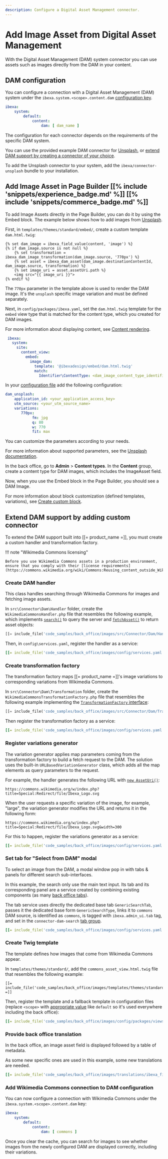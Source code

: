 ```yaml
---
description: Configure a Digital Asset Management connector.
---
```


# Add Image Asset from Digital Asset Management

With the Digital Asset Management (DAM) system connector you can use assets such as images directly from the DAM in your content.

## DAM configuration

You can configure a connection with a Digital Asset Management (DAM) system under the `ibexa.system.<scope>.content.dam` [configuration key](configuration.md#configuration-files).

``` yaml
ibexa:
    system:
        default:
            content:
                dam: [ dam_name ]
```

The configuration for each connector depends on the requirements of the specific DAM system.

You can use the provided example DAM connector for [Unsplash](https://unsplash.com/), or [extend DAM support by creating a connector of your choice](#extend-dam-support-by-adding-custom-connector).

To add the Unsplash connector to your system, add the `ibexa/connector-unsplash` bundle to your installation.

## Add Image Asset in Page Builder [[% include 'snippets/experience_badge.md' %]] [[% include 'snippets/commerce_badge.md' %]]

To add Image Assets directly in the Page Builder, you can do it by using the Embed block.
The example below shows how to add images from [Unsplash](https://unsplash.com/).

First, in `templates/themes/standard/embed/`, create a custom template `dam.html.twig`:

``` html+twig
{% set dam_image = ibexa_field_value(content, 'image') %}
{% if dam_image.source is not null %}
    {% set transformation = ibexa_dam_image_transformation(dam_image.source, '770px') %}
    {% set asset = ibexa_dam_asset(dam_image.destinationContentId, dam_image.source, transformation) %}
    {% set image_uri = asset.assetUri.path %}
    <img src="{{ image_uri }}">
{% endif %}
```

The `770px` parameter in the template above is used to render the DAM image. It's the `unsplash` specific image variation and must be defined separately.

Next, in `config/packages/ibexa.yaml`, set the `dam.html.twig` template for the `embed` view type that is matched for the content type, which you created for DAM images.

For more information about displaying content, see [Content rendering](render_content.md).

``` yaml
 ibexa:
   system:
     site:
       content_view:
         embed:
           image_dam:
             template: '@ibexadesign/embed/dam.html.twig'
             match:
               Identifier\ContentType: <dam_image_content_type_identifier>
```

In your [configuration file](configuration.md#configuration-files) add the following configuration:

``` yaml
dam_unsplash:
    application_id: <your_application_access_key>
    utm_source: <your_utm_source_name> 
    variations:
       770px:
            fm: jpg
            q: 80
            w: 770
            fit: max
```

You can customize the parameters according to your needs.

For more information about supported parameters, see the [Unsplash documentation](https://unsplash.com/documentation#dynamically-resizable-images).

In the back office, go to **Admin** > **Content types**.
In the **Content** group, create a content type for DAM images, which includes the ImageAsset field.

Now, when you use the Embed block in the Page Builder, you should see a DAM Image.

For more information about block customization (defined templates, variations), see [Create custom block](4_create_a_custom_block.md).

## Extend DAM support by adding custom connector

To extend the DAM support built into [[= product_name =]], you must create a custom handler and transformation factory.

!!! note "Wikimedia Commons licensing"

    Before you use Wikimedia Commons assets in a production environment, ensure that you comply with their [license requirements](https://commons.wikimedia.org/wiki/Commons:Reusing_content_outside_Wikimedia#How_to_comply_with_a_file's_license_requirements).

###  Create DAM handler

This class handles searching through Wikimedia Commons for images and fetching image assets.

In `src\Connector\Dam\Handler` folder, create the `WikimediaCommonsHandler.php` file that resembles the following example,
which implements [`search()`](/api/php_api/php_api_reference/classes/Ibexa-Contracts-Connector-Dam-Handler-Handler.html#method_search)  to query the server
and [`fetchAsset()`](/api/php_api/php_api_reference/classes/Ibexa-Contracts-Connector-Dam-Handler-Handler.html#method_fetchAsset) to return asset objects:

```php
[[= include_file('code_samples/back_office/images/src/Connector/Dam/Handler/WikimediaCommonsHandler.php') =]]
```

Then, in `config\services.yaml`, register the handler as a service:

```yaml
[[= include_file('code_samples/back_office/images/config/services.yaml', 9, 12) =]]
```

### Create transformation factory

The transformation factory maps [[= product_name =]]'s image variations to corresponding variations from Wikimedia Commons.

In `src\Connector\Dam\Transformation` folder, create the `WikimediaCommonsTransformationFactory.php` file that resembles the following example
implementing the [`TransformationFactory` interface](/api/php_api/php_api_reference/classes/Ibexa-Contracts-Connector-Dam-Variation-TransformationFactory.html):

```php
[[= include_file('code_samples/back_office/images/src/Connector/Dam/Transformation/WikimediaCommonsTransformationFactory.php') =]]
```

Then register the transformation factory as a service:

```yaml
[[= include_file('code_samples/back_office/images/config/services.yaml', 13, 16) =]]
```

### Register variations generator

The variation generator applies map parameters coming from the transformation factory to build a fetch request to the DAM.
The solution uses the built-in `URLBasedVariationGenerator` class, which adds all the map elements as query parameters to the request.

For example, the handler generates the following URL with [`new AssetUri()`](/api/php_api/php_api_reference/classes/Ibexa-Contracts-Connector-Dam-AssetUri.html#method___construct):

`https://commons.wikimedia.org/w/index.php?title=Special:Redirect/file/Ibexa_Logo.svg`

When the user requests a specific variation of the image, for example, "large", the variation generator modifies the URL and returns it in the following form:

`https://commons.wikimedia.org/w/index.php?title=Special:Redirect/file/Ibexa_Logo.svg&width=300`

For this to happen, register the variations generator as a service:

```yaml
[[= include_file('code_samples/back_office/images/config/services.yaml', 17, 21) =]]
```

### Set tab for "Select from DAM" modal

To select an image from the DAM, a modal window pop in with tabs & panels for different search sub-interfaces.

In this example, the search only use the main text input.
Its tab and its corresponding panel are a service created by combining existing components (as many [back office tabs](back_office_tabs.md)).

The tab service uses directly the dedicated base tab `GenericSearchTab`,
passes it the dedicated base form `GenericSearchType`,
links it to `commons` DAM source,
is identified as `commons`,
is tagged with `ibexa.admin_ui.tab` tag,
and set in the `connector-dam-search` [tab group](back_office_tabs.md#tab-groups).

```yaml
[[= include_file('code_samples/back_office/images/config/services.yaml', 22, 33) =]]
```

### Create Twig template

The template defines how images that come from Wikimedia Commons appear.

In `templates/themes/standard/`, add the `commons_asset_view.html.twig` file that resembles the following example:

```html+twig
[[= include_file('code_samples/back_office/images/templates/themes/standard/commons_asset_view.html.twig') =]]
```

Then, register the template and a fallback template in configuration files
(replace `<scope>` with [appropriate value](siteaccess_aware_configuration.md) like `default` so it's used everywhere including the back office):

```yaml
[[= include_file('code_samples/back_office/images/config/packages/views.yaml') =]]
```

### Provide back office translation

In the back office, an image asset field is displayed followed by a table of metadata.

As some new specific ones are used in this example, some new translations are needed.

```yaml
[[= include_file('code_samples/back_office/images/translations/ibexa_fieldtypes_preview.en.yaml') =]]
```

### Add Wikimedia Commons connection to DAM configuration

You can now configure a connection with Wikimedia Commons under the `ibexa.system.<scope>.content.dam` key:

```yaml
ibexa:
    system:
        default:
            content:
                dam: [ commons ]
```

Once you clear the cache, you can search for images to see whether images from the newly configured DAM are displayed correctly, including their variations.
